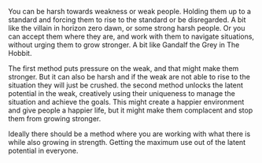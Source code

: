 You can be harsh towards weakness or weak people. Holding them up to a standard and forcing them to rise to the standard or be disregarded. A bit like the villain in horizon zero dawn, or some strong harsh people.
Or you can accept them where they are, and work with them to navigate situations, without urging them to grow stronger. A bit like Gandalf the Grey in The Hobbit.

The first method puts pressure on the weak, and that might make them stronger. But it can also be harsh and if the weak are not able to rise to the situation they will just be crushed.
the second method unlocks the latent potential in the weak, creatively using their uniqueness to manage the situation and achieve the goals. This might create a happier environment and give people a happier life, but it might make them complacent and stop them from growing stronger.

Ideally there should be a method where you are working with what there is while also growing in strength. Getting the maximum use out of the latent potential in everyone.